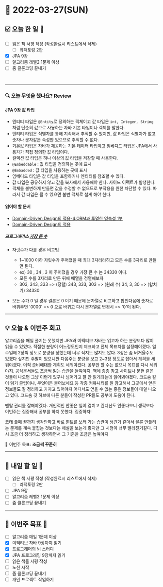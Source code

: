 # 📆 2022-03-27(SUN)

## ☑️ 오늘 한 일 📑
- [ ] 읽은 책 서평 작성 (작성완료시 리스트에서 삭제)
    - [ ] 리팩토링 2판
- [x] JPA 9장
- [ ] 알고리즘 레벨2 1문제 이상
- [ ] 줌 클론코딩 끝내기 
 
<br>

***

### 🔍️ 오늘 무엇을 했나요? Review
#### JPA 9장 값 타입
- 엔티티 타입은 `@Entity`로 정의하는 객체이고 값 타입은 `int, Integer, String` 처럼 단순히 값으로 사용하는 자바 기본 타입이나 객체를 말한다. 
- 엔티티 타입은 식별자를 통해 지속해서 추적할 수 있지만, 값 타입은 식별자가 없고 숫자나 문자같은 속성만 있으므로 추적할 수 없다. 
- 기본값 타입은 자바가 제공하는 기본 데이터 타입이고 임베디드 타입은 JPA에서 사용자가 직접 정의한 값 타입이다. 
- 컬렉션 값 타입은 하나 이상의 값 타입을 저장할 때 사용한다. 
- `@Embeddable` : 값 타입을 정의하는 곳에 표시
- `@Embadded` : 값 타입을 사용하는 곳에 표시 
- 임베디드 타입은 값 타입을 포함하거나 엔티티를 참조할 수 있다. 
- 값 타입은 공유하지 않고 값을 복사해서 사용해야 한다. 사이드 이펙트가 발생한다.
- 객체를 불변하게 만들면 값을 수정할 수 없으므로 부작용을 원천 차단할 수 있다. 따라서 값 타입은 될 수 있으면 불변 객체로 설계 해야 한다. 

#### 읽어야 할 문서 
- [Domain-Driven Design의 적용-4.ORM과 투명한 영속성 1부](http://aeternum.egloos.com/1366968)
- [Domain-Driven Design의 적용](http://aeternum.egloos.com/category/Domain-Driven%20Design/page/3)

##### 프로그래머스 [가장 큰 수](https://github.com/Kyuwon53/Python-algorithm/tree/main/programmers/Level2/%EA%B0%80%EC%9E%A5%20%ED%81%B0%20%EC%88%98) 
- 자릿수가 다를 경우 비교법 
  - 1~1000 이하 자릿수가 주어졌을 때 최대 3자리라하고 모든 수를 3자리로 만들면 된다. 
  - ex) 30 , 34 , 3 이 주어졌을 경우 가장 큰 수 는 34330 이다. 
  - 모든 수를 3자리로 만든 뒤에 배열을 정렬해보자 
  - 303, 343, 333 => (정렬) 343, 333, 303 => (원래 수) 34, 3, 30 => (합치기) 34330
  
- 모든 수가 0 일 경우 결론은 0 이기 때문에 문자열로 비교하고 합친다음에 숫자로 바꿔주면 '0000' => 0 으로 바뀌고 다시 문자열로 변경시 => '0'이 된다.

***

## 💡 오늘 & 이번주 회고

알고리즘을 매일 풀지는 못했지만 JPA와 이펙티브 자바는 읽고자 하는 분량보다 많이 읽을 수 있었다. 적절한 분량이 어느정도인지 체크하고 
전체 목표치를 설정해야겠다. 일주일에 2장씩 정도로 분량을 정했는데 너무 적지도 많지도 않다. 3장은 좀 버거울수도 있겠다 싶지만 주말이 있으니깐 다음주는 분량을 보고 2~3장 정도로 잡아서 계획을 세워야겠다. 
이직 준비에대한 계획도 세워야겠다. 공부만 할 수는 없으니 목표를 다시 세워야지. 공식문서들도 조금씩 읽는 습관을 들여야지. 책에 종종 참고 사이트나 문헌 같은 것들이 나오면 그냥 이런게 있구나 넘어가고 잘 안 읽게되는데
읽어봐야겠다. 코드숨 같이 읽기 클럽이나, 무엇이든 물어보세요 등 각종 커뮤니티를 잘 참고해서 그곳에서 얻은 정보들도 잘 정리하고 가지고 있어야지 어디서도 얻을 수 없는 좋은 정보들이 매일 나오고 있다. 
코드숨 깃 허브에 다른 분들이 작성한 PR들도 공부에 도움이 된다. 

멘탈 관리를 잘해야겠다. 개인적인 안좋은 일이 겹치고 컨디션도 안좋다보니 생각보다 이번주는 집중해서 공부를 하지 못했다. 집중하자! 

코테 풀때 끝까지 생각안하고 바로 힌트를 보러 가는 습관이 생긴거 같아서 물론 안풀리는 문제를 계속 붙잡는 것보다는 해설을 보는게 좋지만 그 시점이 너무 빨라진거같다. 
다시 조금 더 정리하고 생각하면서 그 기준을 조금은 높여야지 

🎯 이번주 목표: **조금씩 꾸준히**

***

## 🎯 내일 할 일 🎯
- [ ] 읽은 책 서평 작성 (작성완료시 리스트에서 삭제)
    - [ ] 리팩토링 2판
- [ ] JPA 9장
- [ ] 알고리즘 레벨2 1문제 이상
- [ ] 줌 클론코딩 끝내기 

***

## 🏁 이번주 목표 🏁
- [ ] 알고리즘 매일 1문제 이상
- [x] 이펙티브 자바 9장까지 읽기
- [x] 프로그래머의 뇌 스터디
- [x] JPA 프로그래밍 9장까지 읽기
- [ ] 읽은 책들 서평 작성
- [ ] 노션 시작
- [ ] 줌 클론코딩 끝내기
- [ ] 개인 프로젝트 작업하기 